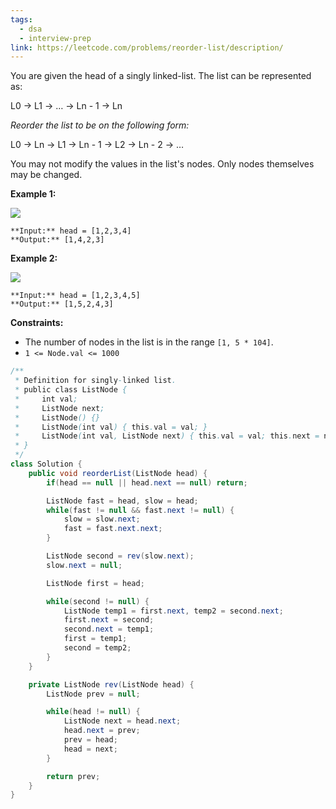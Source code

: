 ```yaml
---
tags:
  - dsa
  - interview-prep
link: https://leetcode.com/problems/reorder-list/description/
---
```

You are given the head of a singly linked-list. The list can be represented as:

L0 → L1 → … → Ln - 1 → Ln

_Reorder the list to be on the following form:_

L0 → Ln → L1 → Ln - 1 → L2 → Ln - 2 → …

You may not modify the values in the list's nodes. Only nodes themselves may be changed.

**Example 1:**

![](https://assets.leetcode.com/uploads/2021/03/04/reorder1linked-list.jpg)

```
**Input:** head = [1,2,3,4]
**Output:** [1,4,2,3]
```

**Example 2:**

![](https://assets.leetcode.com/uploads/2021/03/09/reorder2-linked-list.jpg)

```
**Input:** head = [1,2,3,4,5]
**Output:** [1,5,2,4,3]
```

**Constraints:**

- The number of nodes in the list is in the range `[1, 5 * 104]`.
- `1 <= Node.val <= 1000`

```Java
/**
 * Definition for singly-linked list.
 * public class ListNode {
 *     int val;
 *     ListNode next;
 *     ListNode() {}
 *     ListNode(int val) { this.val = val; }
 *     ListNode(int val, ListNode next) { this.val = val; this.next = next; }
 * }
 */
class Solution {
    public void reorderList(ListNode head) {
        if(head == null || head.next == null) return;

        ListNode fast = head, slow = head;
        while(fast != null && fast.next != null) {
            slow = slow.next;
            fast = fast.next.next;
        }

        ListNode second = rev(slow.next);
        slow.next = null;

        ListNode first = head;

        while(second != null) {
            ListNode temp1 = first.next, temp2 = second.next;
            first.next = second;
            second.next = temp1;
            first = temp1;
            second = temp2;
        }
    }

    private ListNode rev(ListNode head) {
        ListNode prev = null;

        while(head != null) {
            ListNode next = head.next;
            head.next = prev;
            prev = head;
            head = next;
        }

        return prev;
    }
}
```